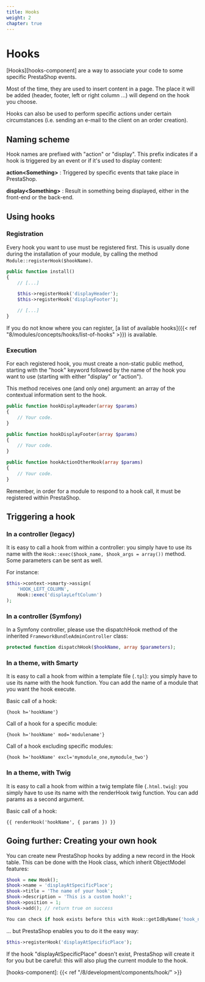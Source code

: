```yaml
---
title: Hooks
weight: 2
chapter: true
---
```


# Hooks

[Hooks][hooks-component] are a way to associate your code to some specific PrestaShop events.

Most of the time, they are used to insert content in a page. The place it will be added (header, footer, left or right column ...) will depend on the hook you choose.

Hooks can also be used to perform specific actions under certain circumstances (i.e. sending an e-mail to the client on an order creation).

## Naming scheme

Hook names are prefixed with "action" or "display". This prefix indicates if a hook is triggered by an event or if it's used to display content:

**action&lt;Something>**
: Triggered by specific events that take place in PrestaShop.

**display&lt;Something>**
: Result in something being displayed, either in the front-end or the back-end.

## Using hooks

### Registration

Every hook you want to use must be registered first. This is usually done during the installation of your module, by calling the method `Module::registerHook($hookName)`.

```php
public function install()
{
    // [...]

    $this->registerHook('displayHeader');
    $this->registerHook('displayFooter');

    // [...]
}
```

If you do not know where you can register, [a list of available hooks]({{< ref "8/modules/concepts/hooks/list-of-hooks" >}}) is available.

### Execution

For each registered hook, you must create a non-static public method, starting with the "hook" keyword followed by the name of the hook you want to use (starting with either "display" or "action").

This method receives one (and only one) argument: an array of the contextual information sent to the hook.

```php
public function hookDisplayHeader(array $params)
{
    // Your code.
}

public function hookDisplayFooter(array $params)
{
    // Your code.
}

public function hookActionOtherHook(array $params)
{
    // Your code.
}
```

Remember, in order for a module to respond to a hook call, it must be registered within PrestaShop.

## Triggering a hook

### In a controller (legacy)

It is easy to call a hook from within a controller: you simply have to use its name with the `Hook::exec($hook_name, $hook_args = array())` method. Some parameters can be sent as well.

For instance:
```php
$this->context->smarty->assign(
    'HOOK_LEFT_COLUMN',
    Hook::exec('displayLeftColumn')
);
```

### In a controller (Symfony)

In a Symfony controller, please use the dispatchHook method of the inherited `FrameworkBundleAdminController` class:

```php
protected function dispatchHook($hookName, array $parameters);
```


### In a theme, with Smarty

It is easy to call a hook from within a template file (`.tpl`): you simply have to use its name with the hook function. You can add the name of a module that you want the hook execute.

Basic call of a hook:

```
{hook h='hookName'}
```

Call of a hook for a specific module:

```
{hook h='hookName' mod='modulename'}
```

Call of a hook excluding specific modules:
```
{hook h='hookName' excl='mymodule_one,mymodule_two'}
```


### In a theme, with Twig

It is easy to call a hook from within a twig template file (`.html.twig`): you simply have to use its name with the renderHook twig function. You can add params as a second argument.

Basic call of a hook:

```
{{ renderHook('hookName', { params }) }}
```

## Going further: Creating your own hook

You can create new PrestaShop hooks by adding a new record in the Hook table. This can be done with the Hook class, which inherit ObjectModel features:

```php
$hook = new Hook();
$hook->name = 'displayAtSpecificPlace';
$hook->title = 'The name of your hook';
$hook->description = 'This is a custom hook!';
$hook->position = 1;
$hook->add(); // return true on success

You can check if hook exists before this with Hook::getIdByName('hook_name')
```

... but PrestaShop enables you to do it the easy way:

```php
$this->registerHook('displayAtSpecificPlace');
```

If the hook "displayAtSpecificPlace" doesn't exist, PrestaShop will create it for you but be careful: this will also plug the current module to the hook.

[hooks-component]: {{< ref "/8/development/components/hook/" >}}

